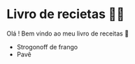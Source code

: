 # Livro de recietas :man_cook:

Olá ! Bem vindo ao meu livro de receitas :wave:

- Strogonoff de frango
- Pavê